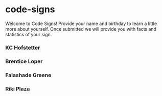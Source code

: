 # code-signs

Welcome to Code Signs! Provide your name and birthday to learn a little more about yourself. Once submitted we will provide you with facts and statistics of your sign.

### KC Hofstetter

### Brentice Loper

### Falashade Greene

### Riki Plaza
